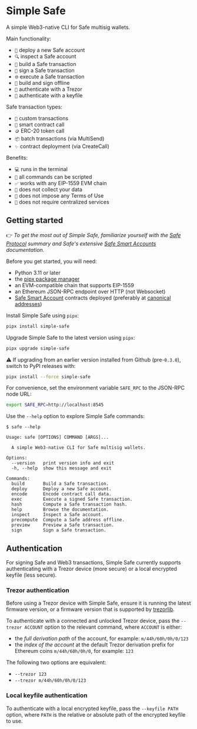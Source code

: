 # Simple Safe

A simple Web3-native CLI for Safe multisig wallets.

Main functionality:

- `🚀` deploy a new Safe account
- `🔍` inspect a Safe account
- `📝` build a Safe transaction
- `🔏` sign a Safe transaction
- `🌐` execute a Safe transaction
- `🔌` build and sign offline
- `🪪` authenticate with a Trezor
- `🪪` authenticate with a keyfile

Safe transaction types:

- `📐` custom transactions
- `📡` smart contract call
- `🪙` ERC-20 token call
- `📦` batch transactions (via MultiSend)
- `✨` contract deployment (via CreateCall)

Benefits:

- `💻` runs in the terminal
- `🤖` all commands can be scripted
- `✅` works with any EIP-1559 EVM chain
- `🚫` does not collect your data
- `🚫` does not impose any Terms of Use
- `🚫` does not require centralized services

## Getting started

👉 _To get the most out of Simple Safe, familiarize yourself with the
[Safe Protocol](https://github.com/safe-global/safe-smart-account/blob/v1.4.1/docs/overview.md)
summary and Safe's extensive
[Safe Smart Accounts](https://docs.safe.global/advanced/smart-account-overview)
documentation._

Before you get started, you will need:

- Python 3.11 or later
- the [pipx package manager](https://pipx.pypa.io/stable/installation/)
- an EVM-compatible chain that supports EIP-1559
- an Ethereum JSON-RPC endpoint over HTTP (not Websocket)
- [Safe Smart Account](https://github.com/safe-global/safe-smart-account)
  contracts deployed (preferably at
  [canonical addresses](https://github.com/safe-global/safe-singleton-factory?tab=readme-ov-file#how-to-get-the-singleton-deployed-to-your-network))

Install Simple Safe using `pipx`:

```sh
pipx install simple-safe
```

Upgrade Simple Safe to the latest version using `pipx`:

```sh
pipx upgrade simple-safe
```

⚠️ If upgrading from an earlier version installed from Github (pre-`0.3.0`),
switch to PyPI releases with:

```sh
pipx install --force simple-safe
```

For convenience, set the environment variable `SAFE_RPC` to the JSON-RPC node
URL:

```sh
export SAFE_RPC=http://localhost:8545
```

Use the `--help` option to explore Simple Safe commands:

```console
$ safe --help

Usage: safe [OPTIONS] COMMAND [ARGS]...

  A simple Web3-native CLI for Safe multisig wallets.

Options:
  --version   print version info and exit
  -h, --help  show this message and exit

Commands:
  build       Build a Safe transaction.
  deploy      Deploy a new Safe account.
  encode      Encode contract call data.
  exec        Execute a signed Safe transaction.
  hash        Compute a Safe transaction hash.
  help        Browse the documentation.
  inspect     Inspect a Safe account.
  precompute  Compute a Safe address offline.
  preview     Preview a Safe transaction.
  sign        Sign a Safe transaction.
```

## Authentication

For signing Safe and Web3 transactions, Simple Safe currently supports
authenticating with a Trezor device (more secure) or a local encrypted keyfile
(less secure).

### Trezor authentication

Before using a Trezor device with Simple Safe, ensure it is running the latest
firmware version, or a firmware version that is supported by
[trezorlib](https://github.com/trezor/trezor-firmware/blob/main/python/README.md#firmware-version-requirements).

To authenticate with a connected and unlocked Trezor device, pass the
`--trezor ACCOUNT` option to the relevant command, where `ACCOUNT` is either:

- the _full derivation path_ of the account, for example: `m/44h/60h/0h/0/123`
- the _index of the account_ at the default Trezor derivation prefix for
  Ethereum coins `m/44h/60h/0h/0`, for example: `123`

The following two options are equivalent:

- `--trezor 123`
- `--trezor m/44h/60h/0h/0/123`

### Local keyfile authentication

To authenticate with a local encrypted keyfile, pass the `--keyfile PATH`
option, where `PATH` is the relative or absolute path of the encrypted keyfile
to use.

